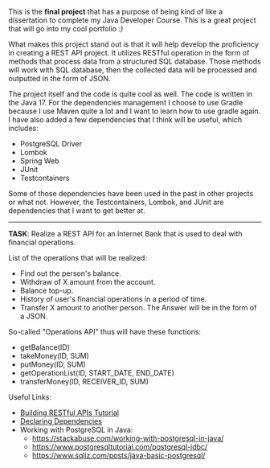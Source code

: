 This is the **final project** that has a purpose of being kind of like a dissertation to complete my Java Developer Course.
This is a great project that will go into my cool portfolio _:)_

What makes this project stand out is that it will help develop the proficiency in creating a REST API project.
It utilizes RESTful operation in the form of methods that process data from a structured SQL database.
Those methods will work with SQL database, then the collected data will be processed and outputted in the form of JSON.

The project itself and the code is quite cool as well. The code is written in the Java 17.
For the dependencies management I choose to use Gradle because I use Maven quite a lot and I want to learn how to use gradle again. I have also added a few dependencies that I think will be useful, which includes:
* PostgreSQL Driver
* Lombok
* Spring Web
* JUnit
* Testcontainers

Some of those dependencies have been used in the past in other projects or what not.
However, the Testcontainers, Lombok, and JUnit are dependencies that I want to get better at.

---

**TASK**: Realize a REST API for an Internet Bank that is used to deal with financial operations.

List of the operations that will be realized:
- Find out the person's balance.
- Withdraw of X amount from the account.
- Balance top-up.
- History of user's financial operations in a period of time.
- Transfer X amount to another person.
  The Answer will be in the form of a JSON.

So-called "Operations API" thus will have these functions:
* getBalance(ID)
* takeMoney(ID, SUM)
* putMoney(ID, SUM)
* getOperationList(ID, START_DATE, END_DATE)
* transferMoney(ID, RECEIVER_ID, SUM)



Useful Links:
* [Building RESTful APIs Tutorial](https://medium.com/javarevisited/building-restful-apis-in-java-a-step-by-step-tutorial-e1b9b2d3e6ab)
* [Declaring Dependencies](https://docs.gradle.org/current/userguide/declaring_dependencies.html)
* Working with PostgreSQL in Java:
  * https://stackabuse.com/working-with-postgresql-in-java/
  * https://www.postgresqltutorial.com/postgresql-jdbc/
  * https://www.sqliz.com/posts/java-basic-postgresql/
